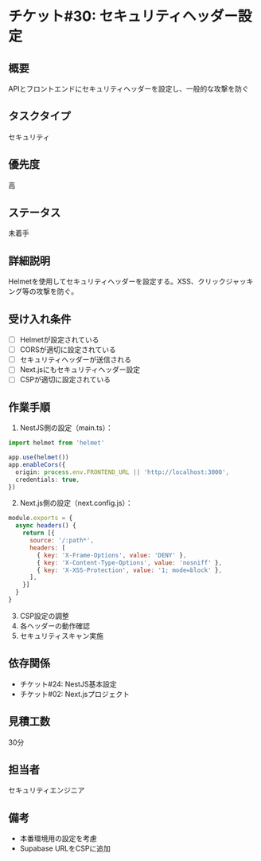 # チケット#30: セキュリティヘッダー設定

## 概要
APIとフロントエンドにセキュリティヘッダーを設定し、一般的な攻撃を防ぐ

## タスクタイプ
セキュリティ

## 優先度
高

## ステータス
未着手

## 詳細説明
Helmetを使用してセキュリティヘッダーを設定する。XSS、クリックジャッキング等の攻撃を防ぐ。

## 受け入れ条件
- [ ] Helmetが設定されている
- [ ] CORSが適切に設定されている
- [ ] セキュリティヘッダーが送信される
- [ ] Next.jsにもセキュリティヘッダー設定
- [ ] CSPが適切に設定されている

## 作業手順
1. NestJS側の設定（main.ts）：
```typescript
import helmet from 'helmet'

app.use(helmet())
app.enableCors({
  origin: process.env.FRONTEND_URL || 'http://localhost:3000',
  credentials: true,
})
```
2. Next.js側の設定（next.config.js）：
```javascript
module.exports = {
  async headers() {
    return [{
      source: '/:path*',
      headers: [
        { key: 'X-Frame-Options', value: 'DENY' },
        { key: 'X-Content-Type-Options', value: 'nosniff' },
        { key: 'X-XSS-Protection', value: '1; mode=block' },
      ],
    }]
  }
}
```
3. CSP設定の調整
4. 各ヘッダーの動作確認
5. セキュリティスキャン実施

## 依存関係
- チケット#24: NestJS基本設定
- チケット#02: Next.jsプロジェクト

## 見積工数
30分

## 担当者
セキュリティエンジニア

## 備考
- 本番環境用の設定を考慮
- Supabase URLをCSPに追加